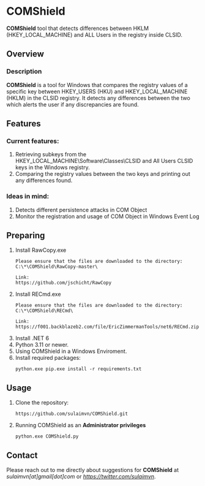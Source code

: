 
# COMShield
**COMShield** tool that detects differences between HKLM (HKEY_LOCAL_MACHINE) and ALL Users in the registry inside CLSID.

## Overview 
### Description 
**COMShield** is a tool for Windows that compares the registry values of a specific key between HKEY_USERS (HKU) and HKEY_LOCAL_MACHINE (HKLM) in the CLSID registry. It detects any differences between the two which alerts the user if any discrepancies are found.

## Features 
### Current features:
1. Retrieving subkeys from the HKEY_LOCAL_MACHINE\Software\Classes\CLSID and All Users CLSID keys in the Windows registry.
2. Comparing the registry values between the two keys and printing out any differences found.

### Ideas in mind:
1. Detects different persistence attacks in COM Object
2. Monitor the registration and usage of COM Object in Windows Event Log
   
## Preparing
1. Install RawCopy.exe
   ```
   Please ensure that the files are downloaded to the directory: C:\*\COMShield\RawCopy-master\ 

   Link:
   https://github.com/jschicht/RawCopy
   ```
2. Install RECmd.exe
   ```
   Please ensure that the files are downloaded to the directory: C:\*\COMShield\RECmd\
   
   Link:
   https://f001.backblazeb2.com/file/EricZimmermanTools/net6/RECmd.zip
   ```
3. Install .NET 6
4. Python 3.11 or newer.
5. Using COMShield in a Windows Enviroment.
6. Install required packages:
   ```
   python.exe pip.exe install -r requirements.txt
   ```

## Usage
1. Clone the repository:
   ```
   https://github.com/sulaimvn/COMShield.git
   ```
2. Running COMShield as an **Administrator privileges** 
   ```
   python.exe COMShield.py
   ```
## Contact
Please reach out to me directly about suggestions for **COMShield** at *sulaimvn[at]gmail[dot]com* or *https://twitter.com/sulaimvn*.
